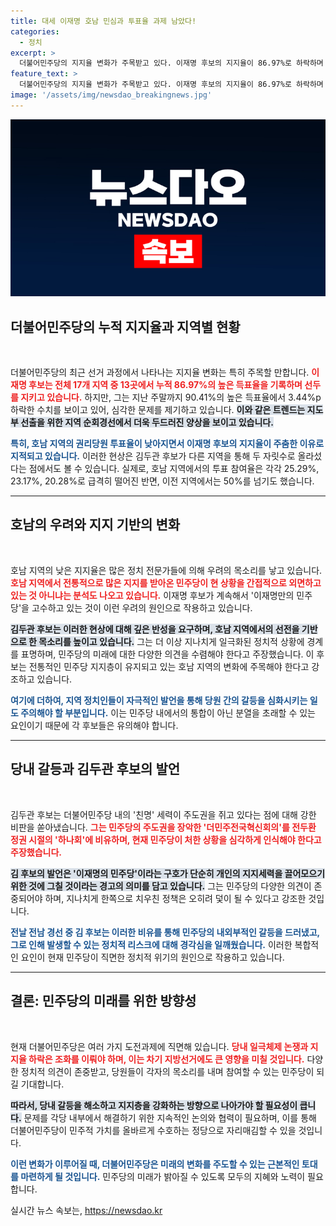 ```yaml
---
title: 대세 이재명 호남 민심과 투표율 과제 남았다!
categories:
  - 정치
excerpt: >
  더불어민주당의 지지율 변화가 주목받고 있다. 이재명 후보의 지지율이 86.97%로 하락하며 일극체제 논란이 부상, 김두관 후보는 호남에서 두 자릿수 득표를 기록했다. 민주당 내부의 긴장감이 더욱 고조되고 있다!
feature_text: >
  더불어민주당의 지지율 변화가 주목받고 있다. 이재명 후보의 지지율이 86.97%로 하락하며 일극체제 논란이 부상, 김두관 후보는 호남에서 두 자릿수 득표를 기록했다. 민주당 내부의 긴장감이 더욱 고조되고 있다!
image: '/assets/img/newsdao_breakingnews.jpg'
---
```


<p><img src="/assets/img/newsdao_breakingnews.jpg" alt="ranknews 속보" /></p>

<h2 data-ke-size="size26">더불어민주당의 누적 지지율과 지역별 현황</h2>

<p data-ke-size="size16">&nbsp;</p>

<p>더불어민주당의 최근 선거 과정에서 나타나는 지지율 변화는 특히 주목할 만합니다. <b><span style="color: #ee2323;">이재명 후보는 전체 17개 지역 중 13곳에서 누적 86.97%의 높은 득표율을 기록하며 선두를 지키고 있습니다.</span></b> 하지만, 그는 지난 주말까지 90.41%의 높은 득표율에서 3.44%p 하락한 수치를 보이고 있어, 심각한 문제를 제기하고 있습니다. <b><span style="background-color: #21538527;">이와 같은 트렌드는 지도부 선출을 위한 지역 순회경선에서 더욱 두드러진 양상을 보이고 있습니다.</span></b></p>

<p><b><span style="color: #1a5490;">특히, 호남 지역의 권리당원 투표율이 낮아지면서 이재명 후보의 지지율이 주춤한 이유로 지적되고 있습니다.</span></b> 이러한 현상은 김두관 후보가 다른 지역을 통해 두 자릿수로 올라섰다는 점에서도 볼 수 있습니다. 실제로, 호남 지역에서의 투표 참여율은 각각 25.29%, 23.17%, 20.28%로 급격히 떨어진 반면, 이전 지역에서는 50%를 넘기도 했습니다. </p>

<hr>

<h2 data-ke-size="size26">호남의 우려와 지지 기반의 변화</h2>

<p data-ke-size="size16">&nbsp;</p>

<p>호남 지역의 낮은 지지율은 많은 정치 전문가들에 의해 우려의 목소리를 낳고 있습니다. <b><span style="color: #ee2323;">호남 지역에서 전통적으로 많은 지지를 받아온 민주당이 현 상황을 간접적으로 외면하고 있는 것 아니냐는 분석도 나오고 있습니다.</span></b> 이재명 후보가 계속해서 '이재명만의 민주당'을 고수하고 있는 것이 이런 우려의 원인으로 작용하고 있습니다. </p>

<p><b><span style="background-color: #21538527;">김두관 후보는 이러한 현상에 대해 깊은 반성을 요구하며, 호남 지역에서의 선전을 기반으로 한 목소리를 높이고 있습니다.</span></b> 그는 더 이상 지나치게 일극화된 정치적 상황에 경계를 표명하며, 민주당의 미래에 대한 다양한 의견을 수렴해야 한다고 주장했습니다. 이 후보는 전통적인 민주당 지지층이 유지되고 있는 호남 지역의 변화에 주목해야 한다고 강조하고 있습니다.</p>

<p><b><span style="color: #1a5490;">여기에 더하여, 지역 정치인들이 자극적인 발언을 통해 당원 간의 갈등을 심화시키는 일도 주의해야 할 부분입니다.</span></b> 이는 민주당 내에서의 통합이 아닌 분열을 초래할 수 있는 요인이기 때문에 각 후보들은 유의해야 합니다.</p>

<hr>

<h2 data-ke-size="size26">당내 갈등과 김두관 후보의 발언</h2>

<p data-ke-size="size16">&nbsp;</p>

<p>김두관 후보는 더불어민주당 내의 '친명' 세력이 주도권을 쥐고 있다는 점에 대해 강한 비판을 쏟아냈습니다. <b><span style="color: #ee2323;">그는 민주당의 주도권을 장악한 '더민주전국혁신회의'를 전두환 정권 시절의 '하나회'에 비유하며, 현재 민주당이 처한 상황을 심각하게 인식해야 한다고 주장했습니다.</span></b> </p>

<p><b><span style="background-color: #21538527;">김 후보의 발언은 '이재명의 민주당'이라는 구호가 단순히 개인의 지지세력을 끌어모으기 위한 것에 그칠 것이라는 경고의 의미를 담고 있습니다.</span></b> 그는 민주당의 다양한 의견이 존중되어야 하며, 지나치게 한쪽으로 치우친 정책은 오히려 덫이 될 수 있다고 강조한 것입니다. </p>

<p><b><span style="color: #1a5490;">전날 전남 경선 중 김 후보는 이러한 비유를 통해 민주당의 내외부적인 갈등을 드러냈고, 그로 인해 발생할 수 있는 정치적 리스크에 대해 경각심을 일깨웠습니다.</span></b> 이러한 복합적인 요인이 현재 민주당이 직면한 정치적 위기의 원인으로 작용하고 있습니다.</p>

<hr>

<h2 data-ke-size="size26">결론: 민주당의 미래를 위한 방향성</h2>

<p data-ke-size="size16">&nbsp;</p>

<p>현재 더불어민주당은 여러 가지 도전과제에 직면해 있습니다. <b><span style="color: #ee2323;">당내 일극체제 논쟁과 지지율 하락은 조화를 이뤄야 하며, 이는 차기 지방선거에도 큰 영향을 미칠 것입니다.</span></b> 다양한 정치적 의견이 존중받고, 당원들이 각자의 목소리를 내며 참여할 수 있는 민주당이 되길 기대합니다.</p>

<p><b><span style="background-color: #21538527;">따라서, 당내 갈등을 해소하고 지지층을 강화하는 방향으로 나아가야 할 필요성이 큽니다.</span></b> 문제를 각당 내부에서 해결하기 위한 지속적인 논의와 협력이 필요하며, 이를 통해 더불어민주당이 민주적 가치를 올바르게 수호하는 정당으로 자리매김할 수 있을 것입니다.</p>

<p><b><span style="color: #1a5490;">이런 변화가 이루어질 때, 더불어민주당은 미래의 변화를 주도할 수 있는 근본적인 토대를 마련하게 될 것입니다.</span></b> 민주당의 미래가 밝아질 수 있도록 모두의 지혜와 노력이 필요합니다.</p>
실시간 뉴스 속보는, <a href="https://newsdao.kr" rel="dofollow">https://newsdao.kr</a>


